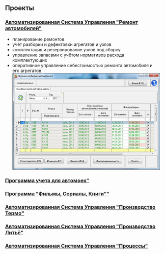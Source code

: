 ## Проекты

### [Автоматизированная Система Управления "Ремонт автомобилей"](remont)
* планирование ремонтов
* учёт разборки и дефектовки агрегатов и узлов
* комплектация и резервирование узлов под сборку
* управление запасами с учётом нормативов расхода комплектующих
* оперативное управление себестоимостью ремонта автомобиля и его агрегатов
![](/remont/remont_title.png)

### [Программа учета для автомоек"](carwashnet)

### [Программа "Фильмы, Сериалы, Книги""](mydb)

### [Автоматизированная Система Управления "Производство Термо"](thermo)

### [Автоматизированная Система Управления "Производство Литьё"](melt)

### [Автоматизированная Система Управления "Процессы"](processes)